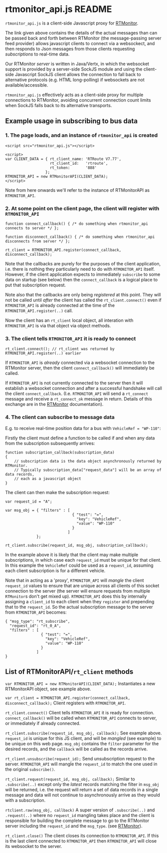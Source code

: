 # rtmonitor_api.js README

`rtmonitor_api.js` is a client-side Javascript proxy for
[RTMonitor](https://github.com/SmartCambridge/tfc_server/tree/master/src/main/java/uk/ac/cam/tfc_server/rtmonitor).

The link given above contains the details of the actual messages than can be passed back and forth between
RTMonitor (the message-passing server feed provider) allows javascript clients to connect via a websockect, and
then responds to Json messages from those clients requesting *subscriptions* to real-time data.

Our RTMonitor *server* is written in Java/Vertx, in which the websocket support is provided by a server-side SockJS 
module and using the client-side Javascript SockJS client allows the connection to fall back to alternative protocols 
(e.g. HTML long-polling) if websockets are not available/accessible.

`rtmonitor_api.js` effectively acts as a client-side proxy for multiple connections to RTMonitor, avoiding concurrent
connection count limits when SockJS falls back to its alternative transports.

## Example usage in subscribing to bus data

### 1. The page loads, and an instance of `rtmonitor_api` is created

```
<script src="rtmonitor_api.js"></script>

<script>
var CLIENT_DATA = { rt_client_name: 'RTRoute V7.77',
                    rt_client_id:   'rtroute',
                    rt_token:       '888'
                  };
RTMONITOR_API = new RTMonitorAPI(CLIENT_DATA);
</script>
```
Note from here onwards we'll refer to the instance of RTMonitorAPI as `RTMONITOR_API`.

### 2. At some point on the client page, the client will register with `RTMONITOR_API`

```
function connect_callback() { /* do something when rtmonitor_api connects to server */ };

function disconnect_callback() { /* do something when rtmonitor_api disconnects from server */ };

rt_client = RTMONITOR_API.register(connect_callback, disconnect_callback);
```

Note that the callbacks are purely for the purposes of the client application, i.e. there is
nothing they particularly need to do with `RTMONITOR_API` itself. However, if the client
application expects to immediately `subscribe` to some data on startup (see below) then the 
`connect_callback` is a logical place to put that subscription request.

Note also that the callbacks are only being *registered* at this point. They will not be called
until *after* the client has called the `rt_client.connect()` even if `RTMONITOR_API` is already
connected at the time of the `RTMONITOR_API.register(..)` call.

Now the client has an `rt_client` local object, all interation with `RTMONITOR_API` is via that
object via object methods.

### 3. The client tells `RTMONITOR_API` it is ready to connect

```
rt_client.connect(); // rt_client was returned by RTMONITOR_API.register(..) earlier
```

If `RTMONITOR_API` is *already* connected via a websocket connection to the RTMonitor server,
then the client `connect_callback()` will immediately be called.

If `RTMONITOR_API` is not currently connected to the server then it will establish a
websocket connection and after a successful handshake will call the client `connect_callback`.
(I.e. `RTMONITOR_API` will send a `rt_connect` message and receive a `rt_connect_ok` message in
return. Details of this exchange are in the
[RTMonitor](https://github.com/SmartCambridge/tfc_server/tree/master/src/main/java/uk/ac/cam/tfc_server/rtmonitor)
documentation).

### 4. The client can subscribe to message data

E.g. to receive real-time position data for a bus with `VehicleRef = "WP-110"`:

Firstly the client must define a function to be called if and when any data from the
subscription subsequently arrives:

```
function subscription_callback(subscription_data)
{
    // subscription data is the data object asynchronously returned by RTMonitor.
    // Typically subscription_data["request_data"] will be an array of data records,
    // each as a javascript object
}
```

The client can then make the subscription request:
```
var request_id = "A";

var msg_obj = { "filters" : [
                              { "test": "=",
                                "key": "VehicleRef",
                                "value": "WP-110"
                              }
                            ]
              };

rt_client.subscribe(request_id, msg_obj, subscription_callback);
```

In the example above it is likely that the client may make multiple subscriptions, in which
case each `request_id` must be unique for that client. In this example the `VehicleRef` could
be used as a `request_id`, assuming each client subscription is for a different vehicle.

Note that in acting as a 'proxy', `RTMONITOR_API` will *mangle* the client `request_id` values
to ensure that are unique across all clients of this socket connection to the server (the
server will ensure requests from multiple `RTMonitor`s don't get mixed up).  `RTMONITOR_API` does this
by internally assigning a `client_id` to each client when they `register` and prepending that
to the `request_id`.  So the actual subscription message to the server from `RTMONITOR_API`
becomes:

```
{ "msg_type": "rt_subscribe",
  "request_id": "rt_0_A",
  "filters" : [
                { "test": "=",
                  "key": "VehicleRef",
                  "value": "WP-110"
                }
              ]
}
```

## List of RTMonitorAPI/`rt_client` methods

`var RTMONITOR_API = new RTMonitorAPI(CLIENT_DATA);`
Instantiates a new RTMonitorAPI object, see example above.

`var rt_client = RTMONITOR_API.register(connect_callback, disconnect_callback);`
Client registers with `RTMONITOR_API`.

`rt_client.connect()`
Client tells `RTMONITOR_API` it is ready for connection. `connect_callback()` will be called
when `RTMONITOR_API` connects to server, or immediately if already connected.

`rt_client.subscribe(request_id, msg_obj, callback);`
See example above. `request_id` is unique for this JS client, and will be *mangled* (see example) to
be unique on this web page. `msg_obj` contains the `filter` parameter for
the desired records, and the `callback` will be called as the records arrive.

`rt_client.unsubscribe(request_id);`
Send unsubscription request to the server.  `RTMONITOR_API` will mangle the `request_id` to
match the one used in the original `subscribe()`.

`rt_client.request(request_id, msg_obj, callback);`
Similar to `.subscribe(..)` except only the *latest* records matching the filter in `msg_obj` will be
returned, i.e. the request will return a set of data records in a single message and data will not
continue to asynchronously arrive as they would with a subscription.

`rtclient.raw(msg_obj, callback)`
A super version of `.subscribe(..)` and `.request(..)` where no `request_id` mangling takes place and the 
client is responsible for building the complete message to go to the RTMonitor server including the 
`request_id` and the `msg_type`.
(see [RTMonitor](https://github.com/SmartCambridge/tfc_server/tree/master/src/main/java/uk/ac/cam/tfc_server/rtmonitor)).

`rt_client.close()`
The client closes its connection to `RTMONITOR_API`. If this is the last client connected to `RTMONITOR_API` 
then `RTMONITOR_API` will close its websocket to the server.


